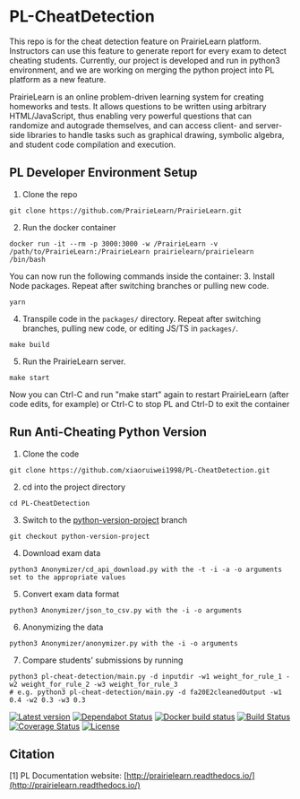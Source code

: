 # PL-CheatDetection

This repo is for the cheat detection feature on PrairieLearn platform. Instructors can use this feature to generate report for every exam to detect cheating students. Currently, our project is developed and run in python3 environment, and we are working on merging the python project into PL platform as a new feature. 

PrairieLearn is an online problem-driven learning system for creating homeworks and tests. It allows questions to be written using arbitrary HTML/JavaScript, thus enabling very powerful questions that can randomize and autograde themselves, and can access client- and server-side libraries to handle tasks such as graphical drawing, symbolic algebra, and student code compilation and execution.

## PL Developer Environment Setup
1. Clone the repo
```
git clone https://github.com/PrairieLearn/PrairieLearn.git
```
2. Run the docker container
```
docker run -it --rm -p 3000:3000 -w /PrairieLearn -v /path/to/PrairieLearn:/PrairieLearn prairielearn/prairielearn /bin/bash
```
You can now run the following commands inside the container:
3. Install Node packages. Repeat after switching branches or pulling new code.
```
yarn
```
4. Transpile code in the `packages/` directory. Repeat after switching branches, pulling new code, or editing JS/TS in `packages/`.
```
make build
```
5. Run the PrairieLearn server.
```
make start
```
Now you can Ctrl-C and run "make start" again to restart PrairieLearn (after code edits, for example) or Ctrl-C to stop PL and Ctrl-D to exit the container

## Run Anti-Cheating Python Version

1. Clone the code
```
git clone https://github.com/xiaoruiwei1998/PL-CheatDetection.git
```
2. cd into the project directory
```
cd PL-CheatDetection
```
3. Switch to the [python-version-project](https://github.com/xiaoruiwei1998/PL-CheatDetection/tree/python-version-project) branch
```
git checkout python-version-project
```
4. Download exam data
```
python3 Anonymizer/cd_api_download.py with the -t -i -a -o arguments set to the appropriate values
```
5. Convert exam data format
```
python3 Anonymizer/json_to_csv.py with the -i -o arguments
```
6. Anonymizing the data
```
python3 Anonymizer/anonymizer.py with the -i -o arguments
```
7. Compare students' submissions by running
```
python3 pl-cheat-detection/main.py -d inputdir -w1 weight_for_rule_1 -w2 weight_for_rule_2 -w3 weight_for_rule_3
# e.g. python3 pl-cheat-detection/main.py -d fa20E2cleanedOutput -w1 0.4 -w2 0.3 -w3 0.3
```

[![Latest version](https://img.shields.io/github/tag/PrairieLearn/PrairieLearn.svg?label=version)](https://github.com/PrairieLearn/PrairieLearn/blob/master/ChangeLog.md) [![Dependabot Status](https://api.dependabot.com/badges/status?host=github&repo=PrairieLearn/PrairieLearn)](https://dependabot.com) [![Docker build status](https://img.shields.io/docker/automated/prairielearn/prairielearn.svg)](https://hub.docker.com/r/prairielearn/prairielearn/builds/) [![Build Status](https://img.shields.io/travis/PrairieLearn/PrairieLearn/master.svg)](https://travis-ci.org/PrairieLearn/PrairieLearn) [![Coverage Status](https://coveralls.io/repos/github/PrairieLearn/PrairieLearn/badge.svg?branch=master)](https://coveralls.io/github/PrairieLearn/PrairieLearn?branch=master) [![License](https://img.shields.io/github/license/PrairieLearn/PrairieLearn.svg)](https://github.com/PrairieLearn/PrairieLearn/blob/master/LICENSE)

## Citation
[1] PL Documentation website: [http://prairielearn.readthedocs.io/](http://prairielearn.readthedocs.io/)

